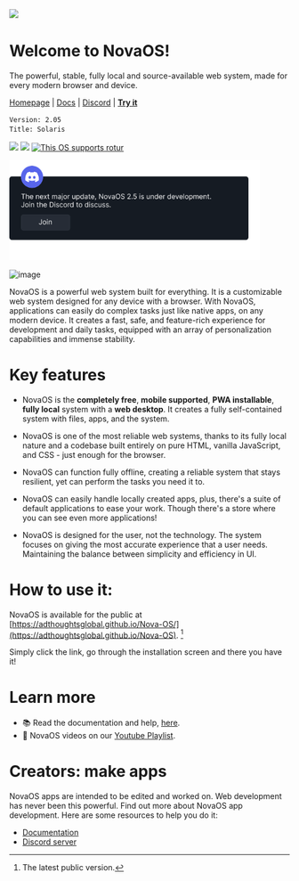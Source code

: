 <img height="55" src="https://github.com/user-attachments/assets/928feace-3086-413a-8376-2f131c3e2f91"/>

# Welcome to NovaOS!
The powerful, stable, fully local and source-available web system, made for every modern browser and device.

[Homepage](https://adthoughtsglobal.github.io/NovaOS/) | [Docs](https://novaos.gitbook.io/novaos-docs) | [Discord](https://discord.gg/atkqbwEQU8) | [**Try it**](https://github.com/adthoughtsglobal/Nova-OS?tab=readme-ov-file#how-do-i-access)

```txt
Version: 2.05
Title: Solaris
```

<img height="20" src="https://img.shields.io/github/languages/count/adthoughtsglobal/Nova-OS"/> <img height="20" src="https://img.shields.io/github/last-commit/adthoughtsglobal/Nova-dev-repl-rl"/> <a href="https://rotur.dev"><img src="https://rotur.dev/rotur%20badge.png" height="20" alt="This OS supports rotur"></a>

<a href="https://discord.gg/atkqbwEQU8"> <img src="assets/discordjoin.png" height="180"> </a>

![image](https://github.com/user-attachments/assets/47978665-d2d2-4256-b784-da7eb43397b1)

NovaOS is a powerful web system built for everything. It is a customizable web system designed for any device with a browser. With NovaOS, applications can easily do complex tasks just like native apps, on any modern device. It creates a fast, safe, and feature-rich experience for development and daily tasks, equipped with an array of personalization capabilities and immense stability.

# Key features
- NovaOS is the **completely free**, **mobile supported**, **PWA installable**, **fully local** system with a **web desktop**. It creates a fully self-contained system with files, apps, and the system.

- NovaOS is one of the most reliable web systems, thanks to its fully local nature and a codebase built entirely on pure HTML, vanilla JavaScript, and CSS - just enough for the browser.

- NovaOS can function fully offline, creating a reliable system that stays resilient, yet can perform the tasks you need it to.

- NovaOS can easily handle locally created apps, plus, there's a suite of default applications to ease your work. Though there's a store where you can see even more applications!

- NovaOS is designed for the user, not the technology. The system focuses on giving the most accurate experience that a user needs. Maintaining the balance between simplicity and efficiency in UI.

# How to use it:
NovaOS is available for the public at [https://adthoughtsglobal.github.io/Nova-OS/](https://adthoughtsglobal.github.io/Nova-OS). [^1]

Simply click the link, go through the installation screen and there you have it!

# Learn more
- 📚 Read the documentation and help, [here](https://novaos.gitbook.io/main).
- 🤔 NovaOS videos on our [Youtube Playlist](https://www.youtube.com/watch?v=o3Xr6DHxcFo&list=PLVY7raF48Kj5cBsNIvvta5dTCleSSgQa-).

# Creators: make apps
NovaOS apps are intended to be edited and worked on. Web development has never been this powerful. Find out more about NovaOS app development. Here are some resources to help you do it:
- [Documentation](https://novaos.gitbook.io/main)
- [Discord server](https://discord.gg/atkqbwEQU8)

[^1]: The latest public version.
[^2]: Quotes are personal perspectives of users.
[^3]: It must be initially loaded with internet, and the offline setting must be turned on for this feature to work.
